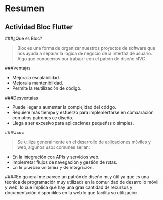 Resumen
=============

Actividad Bloc Flutter
-------------



###¿Qué es Bloc?

> Bloc es una forma de organizar nuestros proyectos de software que nos ayuda a separar la lógica de negocio de la interfaz de usuario. Algo que conocemos por trabajar con el patrón de diseño MVC.

###Ventajas
                    
> 
+ Mejora la escalabilidad.
+ Mejora la mantenibilidad.
+ Permite la reutilización de código.

###Desventajas
                    
> 
+ Puede llegar a aumentar la complejidad del código.
+ Requiere más tiempo y esfuerzo para implementarse en comparación con otros patrones de diseño.
+ Llega a ser excesivo para aplicaciones pequeñas o simples.

###Usos
                    
> Se utiliza generalmente en el desarrollo de aplicaciones móviles y web, algunos usos comunes serian:                
+ En la integración con APIs y servicios web.
+ Implemetar flujos de navegación y gestión de rutas.
+ En la pruebas unitarias y de integración.

####En general me parece un patrón de diseño muy útil ya que es una técnica de programación muy utilizada en la comunidad de desarrollo móvil y web, lo que implica que hay una gran cantidad de recursos y documentación disponibles en la web lo que facilita su utilización.